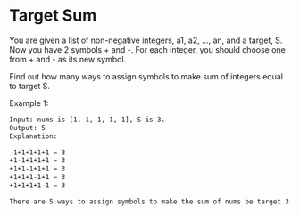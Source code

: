 # Target Sum

You are given a list of non-negative integers, a1, a2, ..., an, and a target, S. Now you have 2 symbols + and -. For each integer, you should choose one from + and - as its new symbol.

Find out how many ways to assign symbols to make sum of integers equal to target S.

Example 1:

```bash
Input: nums is [1, 1, 1, 1, 1], S is 3. 
Output: 5
Explanation: 

-1+1+1+1+1 = 3
+1-1+1+1+1 = 3
+1+1-1+1+1 = 3
+1+1+1-1+1 = 3
+1+1+1+1-1 = 3

There are 5 ways to assign symbols to make the sum of nums be target 3.
```